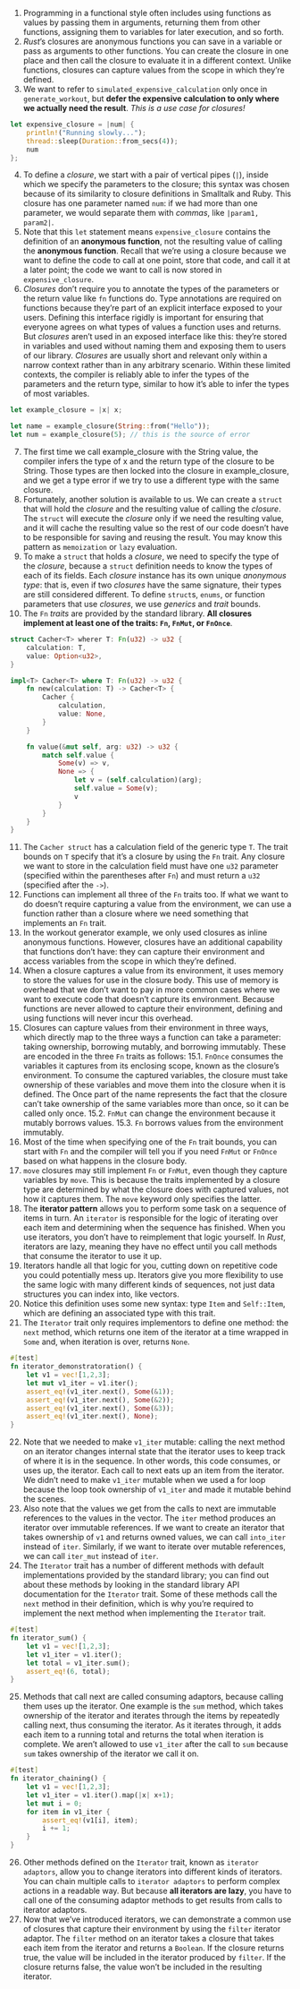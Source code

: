 1. Programming in a functional style often includes using functions as values by passing them in arguments, returning them from other functions, assigning them to variables for later execution, and so forth.
2. _Rust_’s closures are anonymous functions you can save in a variable or pass as arguments to other functions. You can create the closure in one place and then call the closure to evaluate it in a different context. Unlike functions, closures can capture values from the scope in which they’re defined.
3. We want to refer to `simulated_expensive_calculation` only once in `generate_workout`, but **defer the expensive calculation to only where we actually need the result**. _This is a use case for closures!_

```rust
let expensive_closure = |num| {
    println!("Running slowly...");
    thread::sleep(Duration::from_secs(4));
    num
};
```

4. To define a _closure_, we start with a pair of vertical pipes (`|`), inside which we specify the parameters to the closure; this syntax was chosen because of its similarity to closure definitions in Smalltalk and Ruby. This closure has one parameter named `num`: if we had more than one parameter, we would separate them with _commas_, like `|param1, param2|`.
5. Note that this `let` statement means `expensive_closure` contains the definition of an **anonymous function**, not the resulting value of calling the **anonymous function**. Recall that we’re using a closure because we want to define the code to call at one point, store that code, and call it at a later point; the code we want to call is now stored in `expensive_closure`.
6. _Closures_ don’t require you to annotate the types of the parameters or the return value like `fn` functions do. Type annotations are required on functions because they’re part of an explicit interface exposed to your users. Defining this interface rigidly is important for ensuring that everyone agrees on what types of values a function uses and returns. But _closures_ aren’t used in an exposed interface like this: they’re stored in variables and used without naming them and exposing them to users of our library. _Closures_ are usually short and relevant only within a narrow context rather than in any arbitrary scenario. Within these limited contexts, the compiler is reliably able to infer the types of the parameters and the return type, similar to how it’s able to infer the types of most variables.

```rust
let example_closure = |x| x;

let name = example_closure(String::from("Hello"));
let num = example_closure(5); // this is the source of error
```

7. The first time we call example_closure with the String value, the compiler infers the type of x and the return type of the closure to be String. Those types are then locked into the closure in example_closure, and we get a type error if we try to use a different type with the same closure.
8. Fortunately, another solution is available to us. We can create a `struct` that will hold the _closure_ and the resulting value of calling the _closure_. The `struct` will execute the _closure_ only if we need the resulting value, and it will cache the resulting value so the rest of our code doesn’t have to be responsible for saving and reusing the result. You may know this pattern as `memoization` or `lazy` evaluation.
9. To make a `struct` that holds a _closure_, we need to specify the type of the _closure_, because a `struct` definition needs to know the types of each of its fields. Each _closure_ instance has its own unique _anonymous type_: that is, even if two _closures_ have the same signature, their types are still considered different. To define `struct`s, `enums`, or function parameters that use _closures_, we use _generics_ and _trait_ bounds.
10. The `Fn` _traits_ are provided by the standard library. **All closures implement at least one of the traits: `Fn`, `FnMut`, or `FnOnce`**.

```rust
struct Cacher<T> wherer T: Fn(u32) -> u32 {
    calculation: T,
    value: Option<u32>,
}

impl<T> Cacher<T> where T: Fn(u32) -> u32 {
    fn new(calculation: T) -> Cacher<T> {
        Cacher {
            calculation,
            value: None,
        }
    }

    fn value(&mut self, arg: u32) -> u32 {
        match self.value {
            Some(v) => v,
            None => {
                let v = (self.calculation)(arg);
                self.value = Some(v);
                v
            }
        }
    }
}
```

11. The `Cacher struct` has a calculation field of the generic type `T`. The trait bounds on `T` specify that it’s a closure by using the `Fn` trait. Any closure we want to store in the calculation field must have one `u32` parameter (specified within the parentheses after `Fn`) and must return a `u32` (specified after the `->`).
12. Functions can implement all three of the `Fn` traits too. If what we want to do doesn’t require capturing a value from the environment, we can use a function rather than a closure where we need something that implements an `Fn` trait.
13. In the workout generator example, we only used closures as inline anonymous functions. However, closures have an additional capability that functions don’t have: they can capture their environment and access variables from the scope in which they’re defined.
14. When a closure captures a value from its environment, it uses memory to store the values for use in the closure body. This use of memory is overhead that we don’t want to pay in more common cases where we want to execute code that doesn’t capture its environment. Because functions are never allowed to capture their environment, defining and using functions will never incur this overhead.
15. Closures can capture values from their environment in three ways, which directly map to the three ways a function can take a parameter: taking ownership, borrowing mutably, and borrowing immutably. These are encoded in the three `Fn` traits as follows:
    15.1. `FnOnce` consumes the variables it captures from its enclosing scope, known as the closure’s environment. To consume the captured variables, the closure must take ownership of these variables and move them into the closure when it is defined. The Once part of the name represents the fact that the closure can’t take ownership of the same variables more than once, so it can be called only once.
    15.2. `FnMut` can change the environment because it mutably borrows values.
    15.3. `Fn` borrows values from the environment immutably.
16. Most of the time when specifying one of the `Fn` trait bounds, you can start with `Fn` and the compiler will tell you if you need `FnMut` or `FnOnce` based on what happens in the closure body.
17. `move` closures may still implement `Fn` or `FnMut`, even though they capture variables by `move`. This is because the traits implemented by a closure type are determined by what the closure does with captured values, not how it captures them. The `move` keyword only specifies the latter.
18. The **iterator pattern** allows you to perform some task on a sequence of items in turn. An `iterator` is responsible for the logic of iterating over each item and determining when the sequence has finished. When you use iterators, you don’t have to reimplement that logic yourself. In _Rust_, iterators are lazy, meaning they have no effect until you call methods that consume the iterator to use it up.
19. Iterators handle all that logic for you, cutting down on repetitive code you could potentially mess up. Iterators give you more flexibility to use the same logic with many different kinds of sequences, not just data structures you can index into, like vectors.
20. Notice this definition uses some new syntax: type `Item` and `Self::Item`, which are defining an associated type with this trait.
21. The `Iterator` trait only requires implementors to define one method: the `next` method, which returns one item of the iterator at a time wrapped in `Some` and, when iteration is over, returns `None`.

```rust
#[test]
fn iterator_demonstratoration() {
    let v1 = vec![1,2,3];
    let mut v1_iter = v1.iter();
    assert_eq!(v1_iter.next(), Some(&1));
    assert_eq!(v1_iter.next(), Some(&2));
    assert_eq!(v1_iter.next(), Some(&3));
    assert_eq!(v1_iter.next(), None);
}
```

22. Note that we needed to make `v1_iter` mutable: calling the next method on an iterator changes internal state that the iterator uses to keep track of where it is in the sequence. In other words, this code consumes, or uses up, the iterator. Each call to next eats up an item from the iterator. We didn’t need to make `v1_iter` mutable when we used a for loop because the loop took ownership of `v1_iter` and made it mutable behind the scenes.
23. Also note that the values we get from the calls to next are immutable references to the values in the vector. The `iter` method produces an iterator over immutable references. If we want to create an iterator that takes ownership of `v1` and returns owned values, we can call `into_iter` instead of `iter`. Similarly, if we want to iterate over mutable references, we can call `iter_mut` instead of `iter`.
24. The `Iterator` trait has a number of different methods with default implementations provided by the standard library; you can find out about these methods by looking in the standard library API documentation for the `Iterator` trait. Some of these methods call the `next` method in their definition, which is why you’re required to implement the next method when implementing the `Iterator` trait.

```rust
#[test]
fn iterator_sum() {
    let v1 = vec![1,2,3];
    let v1_iter = v1.iter();
    let total = v1_iter.sum();
    assert_eq!(6, total);
}
```

25. Methods that call next are called consuming adaptors, because calling them uses up the iterator. One example is the `sum` method, which takes ownership of the iterator and iterates through the items by repeatedly calling next, thus consuming the iterator. As it iterates through, it adds each item to a running total and returns the total when iteration is complete. We aren’t allowed to use `v1_iter` after the call to `sum` because `sum` takes ownership of the iterator we call it on.

```rust
#[test]
fn iterator_chaining() {
    let v1 = vec![1,2,3];
    let v1_iter = v1.iter().map(|x| x+1);
    let mut i = 0;
    for item in v1_iter {
        assert_eq!(v1[i], item);
        i += 1;
    }
}
```

26. Other methods defined on the `Iterator` trait, known as `iterator adaptors`, allow you to change iterators into different kinds of iterators. You can chain multiple calls to `iterator adaptors` to perform complex actions in a readable way. But because **all iterators are lazy**, you have to call one of the consuming adaptor methods to get results from calls to iterator adaptors.
27. Now that we’ve introduced iterators, we can demonstrate a common use of closures that capture their environment by using the `filter` iterator adaptor. The `filter` method on an iterator takes a closure that takes each item from the iterator and returns a `Boolean`. If the closure returns true, the value will be included in the iterator produced by `filter`. If the closure returns false, the value won’t be included in the resulting iterator.

